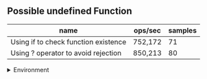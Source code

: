## Possible undefined Function

|name|ops/sec|samples|
|-|-|-|
|Using if to check function existence|752,172|71|
|Using ? operator to avoid rejection|850,213|80|


<details>
<summary>Environment</summary>

* __Machine:__ linux x64 | 2 vCPUs | 6.8GB Mem
* __Run:__ Tue Oct 24 2023 17:08:01 GMT+0000 (Coordinated Universal Time)
</details>

<!--
{"environment":{"platform":"linux","arch":"x64","cpus":2,"totalMemory":6.7597503662109375},"benchmarks":[{"name":"Using if to check function existence","opsSec":752171.7632901852,"samples":4},{"name":"Using ? operator to avoid rejection","opsSec":850212.5780763833,"samples":3}]}-->
